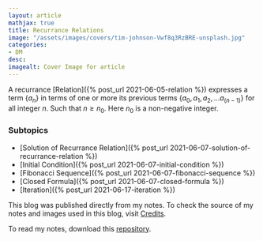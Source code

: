 ```yaml
---
layout: article
mathjax: true
title: Recurrance Relations
image: "/assets/images/covers/tim-johnson-Vwf8q3RzBRE-unsplash.jpg"
categories:
- DM
desc:   
imagealt: Cover Image for article
---
```


A recurrance [Relation]({% post_url 2021-06-05-relation %}) expresses a term $\{ a_n \}$ in terms of one or more its previous terms $\{ a_0, a_1, a_2, \dots a_{(n-1)} \}$ for all integer $n$. Such that $n \ge n_0$. Here $n_0$ is a non-negative integer.

































































































































































































































































































































































































### Subtopics
- [Solution of Recurrance Relation]({% post_url 2021-06-07-solution-of-recurrance-relation %})
- [Initial Condition]({% post_url 2021-06-07-initial-condition %})
- [Fibonacci Sequence]({% post_url 2021-06-07-fibonacci-sequence %})
- [Closed Formula]({% post_url 2021-06-07-closed-formula %})
- [Iteration]({% post_url 2021-06-17-iteration %})

This blog was published directly from my notes.
To check the source of my notes and images used in this blog, visit <a href="/credits.html" target="_blank">Credits</a>.

To read my notes, download this <a href="https://github.com/bovem/CS" target="blank">repository</a>.